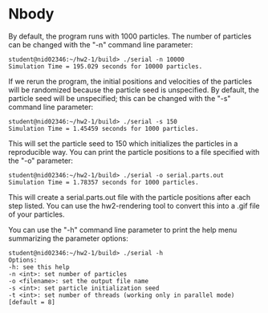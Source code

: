 # Nbody

By default, the program runs with 1000 particles. The number of particles can be changed with the "-n" command line parameter:

    student@nid02346:~/hw2-1/build> ./serial -n 10000
    Simulation Time = 195.029 seconds for 10000 particles.

If we rerun the program, the initial positions and velocities of the particles will be randomized because the particle seed is unspecified. By default, the particle seed will be unspecified; this can be changed with the "-s" command line parameter:

    student@nid02346:~/hw2-1/build> ./serial -s 150
    Simulation Time = 1.45459 seconds for 1000 particles.

This will set the particle seed to 150 which initializes the particles in a reproducible way. You can print the particle positions to a file specified with the "-o" parameter:

    student@nid02346:~/hw2-1/build> ./serial -o serial.parts.out
    Simulation Time = 1.78357 seconds for 1000 particles.

This will create a serial.parts.out file with the particle positions after each step listed. You can use the hw2-rendering tool to convert this into a .gif file of your particles.

You can use the "-h" command line parameter to print the help menu summarizing the parameter options:

    student@nid02346:~/hw2-1/build> ./serial -h
    Options:
    -h: see this help
    -n <int>: set number of particles
    -o <filename>: set the output file name
    -s <int>: set particle initialization seed
    -t <int>: set number of threads (working only in parallel mode) [default = 8]
